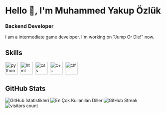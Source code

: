 # Hello 👋, I'm Muhammed Yakup Özlük
### Backend Developer

I am a intermediate game developer. I'm working on "Jump Or Die!" now.

## Skills

<p align="left">
<img src="https://cdn.jsdelivr.net/gh/devicons/devicon/icons/python/python-original.svg" alt="python" width="40" height="40"/>&nbsp;
<img src="https://cdn.jsdelivr.net/gh/devicons/devicon/icons/html5/html5-original.svg" alt="html" width="40" height="40"/>&nbsp;
<img src="https://cdn.jsdelivr.net/gh/devicons/devicon/icons/css3/css3-original.svg" alt="css" width="40" height="40"/>&nbsp;
<img src="https://www.freeiconspng.com/uploads/c--logo-icon-0.png" alt="c++" width="40" height="40"/>&nbsp;
<img src="https://static-00.iconduck.com/assets.00/c-sharp-c-icon-912x1024-j3yidw37.png" alt="c#" width="40" height="40"/>&nbsp;
</p>

## GitHub Stats

<img src="https://github-readme-stats.vercel.app/api?username=myakupozluk&show_icons=true&count_private=true&theme=default" alt="GitHub İstatistikleri" />

<img src="https://github-readme-stats.vercel.app/api/top-langs/?username=myakupozluk&layout=compact&theme=default" alt="En Çok Kullanılan Diller" />

<img src="https://github-readme-streak-stats.herokuapp.com/?user=myakupozluk&theme=default" alt="GitHub Streak" />

<img src="https://profile-counter.glitch.me/myakupozluk/count.svg?" alt="visitors count" />


